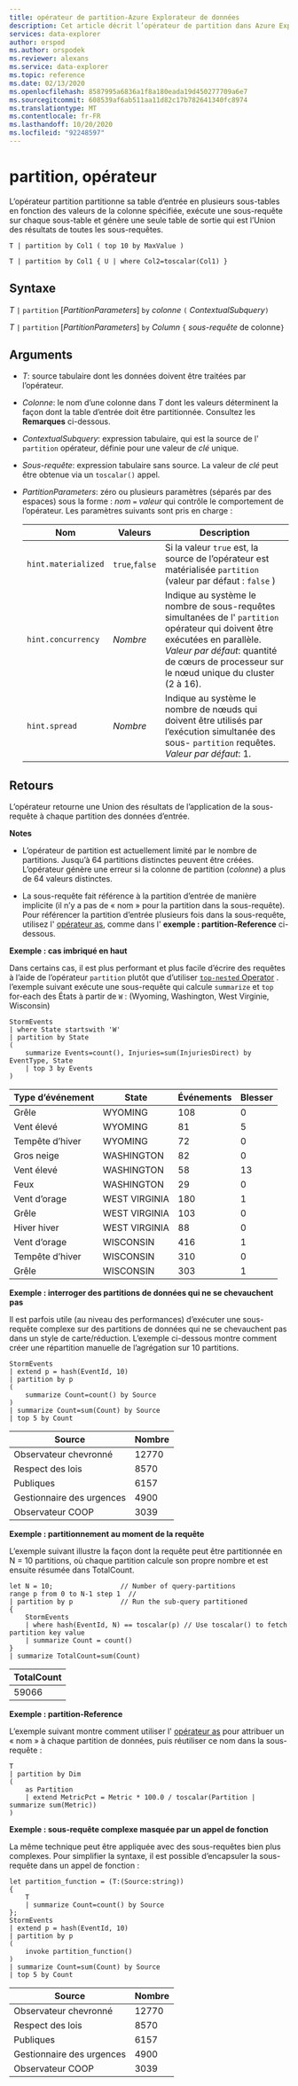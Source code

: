 ```yaml
---
title: opérateur de partition-Azure Explorateur de données
description: Cet article décrit l’opérateur de partition dans Azure Explorateur de données.
services: data-explorer
author: orspod
ms.author: orspodek
ms.reviewer: alexans
ms.service: data-explorer
ms.topic: reference
ms.date: 02/13/2020
ms.openlocfilehash: 8587995a6836a1f8a180eada19d450277709a6e7
ms.sourcegitcommit: 608539af6ab511aa11d82c17b782641340fc8974
ms.translationtype: MT
ms.contentlocale: fr-FR
ms.lasthandoff: 10/20/2020
ms.locfileid: "92248597"
---
```

# <a name="partition-operator"></a>partition, opérateur

L’opérateur partition partitionne sa table d’entrée en plusieurs sous-tables en fonction des valeurs de la colonne spécifiée, exécute une sous-requête sur chaque sous-table et génère une seule table de sortie qui est l’Union des résultats de toutes les sous-requêtes. 

```kusto
T | partition by Col1 ( top 10 by MaxValue )

T | partition by Col1 { U | where Col2=toscalar(Col1) }
```

## <a name="syntax"></a>Syntaxe

*T* `|` `partition` [*PartitionParameters*] `by` *colonne* `(` *ContextualSubquery*`)`

*T* `|` `partition` [*PartitionParameters*] `by` *Column* `{` *sous-requête* de colonne`}`

## <a name="arguments"></a>Arguments

* *T*: source tabulaire dont les données doivent être traitées par l’opérateur.

* *Colonne*: le nom d’une colonne dans *T* dont les valeurs déterminent la façon dont la table d’entrée doit être partitionnée. Consultez les **Remarques** ci-dessous.

* *ContextualSubquery*: expression tabulaire, qui est la source de l' `partition` opérateur, définie pour une valeur de *clé* unique.

* *Sous-requête*: expression tabulaire sans source. La valeur de *clé* peut être obtenue via un `toscalar()` appel.

* *PartitionParameters*: zéro ou plusieurs paramètres (séparés par des espaces) sous la forme : *nom* `=` *valeur* qui contrôle le comportement de l’opérateur. Les paramètres suivants sont pris en charge :

  |Nom               |Valeurs         |Description|
  |-------------------|---------------|-----------|
  |`hint.materialized`|`true`,`false` |Si la valeur `true` est, la source de l’opérateur est matérialisée `partition` (valeur par défaut : `false` )|
  |`hint.concurrency`|*Nombre*|Indique au système le nombre de sous-requêtes simultanées de l' `partition` opérateur qui doivent être exécutées en parallèle. *Valeur par défaut*: quantité de cœurs de processeur sur le nœud unique du cluster (2 à 16).|
  |`hint.spread`|*Nombre*|Indique au système le nombre de nœuds qui doivent être utilisés par l’exécution simultanée des sous- `partition` requêtes. *Valeur par défaut*: 1.|

## <a name="returns"></a>Retours

L’opérateur retourne une Union des résultats de l’application de la sous-requête à chaque partition des données d’entrée.

**Notes**

* L’opérateur de partition est actuellement limité par le nombre de partitions.
  Jusqu’à 64 partitions distinctes peuvent être créées.
  L’opérateur génère une erreur si la colonne de partition (*colonne*) a plus de 64 valeurs distinctes.

* La sous-requête fait référence à la partition d’entrée de manière implicite (il n’y a pas de « nom » pour la partition dans la sous-requête). Pour référencer la partition d’entrée plusieurs fois dans la sous-requête, utilisez l' [opérateur as](asoperator.md), comme dans l' **exemple : partition-Reference** ci-dessous.

**Exemple : cas imbriqué en haut**

Dans certains cas, il est plus performant et plus facile d’écrire des requêtes à l’aide de l’opérateur `partition` plutôt que d’utiliser [ `top-nested` Operator](topnestedoperator.md) . l’exemple suivant exécute une sous-requête qui calcule `summarize` et `top` for-each des États à partir de `W` : (Wyoming, Washington, West Virginie, Wisconsin)

<!-- csl: https://help.kusto.windows.net:443/Samples -->
```kusto
StormEvents
| where State startswith 'W'
| partition by State 
(
    summarize Events=count(), Injuries=sum(InjuriesDirect) by EventType, State
    | top 3 by Events 
) 

```
|Type d’événement|State|Événements|Blesser|
|---|---|---|---|
|Grêle|WYOMING|108|0|
|Vent élevé|WYOMING|81|5|
|Tempête d’hiver|WYOMING|72|0|
|Gros neige|WASHINGTON|82|0|
|Vent élevé|WASHINGTON|58|13|
|Feux|WASHINGTON|29|0|
|Vent d’orage|WEST VIRGINIA|180|1|
|Grêle|WEST VIRGINIA|103|0|
|Hiver hiver|WEST VIRGINIA|88|0|
|Vent d’orage|WISCONSIN|416|1|
|Tempête d’hiver|WISCONSIN|310|0|
|Grêle|WISCONSIN|303|1|

**Exemple : interroger des partitions de données qui ne se chevauchent pas**

Il est parfois utile (au niveau des performances) d’exécuter une sous-requête complexe sur des partitions de données qui ne se chevauchent pas dans un style de carte/réduction. L’exemple ci-dessous montre comment créer une répartition manuelle de l’agrégation sur 10 partitions.

<!-- csl: https://help.kusto.windows.net:443/Samples -->
```kusto
StormEvents
| extend p = hash(EventId, 10)
| partition by p
(
    summarize Count=count() by Source 
)
| summarize Count=sum(Count) by Source
| top 5 by Count
```

|Source|Nombre|
|---|---|
|Observateur chevronné|12770|
|Respect des lois|8570|
|Publiques|6157|
|Gestionnaire des urgences|4900|
|Observateur COOP|3039|

**Exemple : partitionnement au moment de la requête**

L’exemple suivant illustre la façon dont la requête peut être partitionnée en N = 10 partitions, où chaque partition calcule son propre nombre et est ensuite résumée dans TotalCount.

<!-- csl: https://help.kusto.windows.net/Samples -->
```kusto
let N = 10;                 // Number of query-partitions
range p from 0 to N-1 step 1  // 
| partition by p            // Run the sub-query partitioned 
{
    StormEvents 
    | where hash(EventId, N) == toscalar(p) // Use toscalar() to fetch partition key value
    | summarize Count = count()
}
| summarize TotalCount=sum(Count) 
```

|TotalCount|
|---|
|59066|


**Exemple : partition-Reference**

L’exemple suivant montre comment utiliser l' [opérateur as](asoperator.md) pour attribuer un « nom » à chaque partition de données, puis réutiliser ce nom dans la sous-requête :

```kusto
T
| partition by Dim
(
    as Partition
    | extend MetricPct = Metric * 100.0 / toscalar(Partition | summarize sum(Metric))
)
```

**Exemple : sous-requête complexe masquée par un appel de fonction**

La même technique peut être appliquée avec des sous-requêtes bien plus complexes. Pour simplifier la syntaxe, il est possible d’encapsuler la sous-requête dans un appel de fonction :

<!-- csl: https://help.kusto.windows.net:443/Samples -->
```kusto
let partition_function = (T:(Source:string)) 
{
    T
    | summarize Count=count() by Source
};
StormEvents
| extend p = hash(EventId, 10)
| partition by p
(
    invoke partition_function()
)
| summarize Count=sum(Count) by Source
| top 5 by Count
```

|Source|Nombre|
|---|---|
|Observateur chevronné|12770|
|Respect des lois|8570|
|Publiques|6157|
|Gestionnaire des urgences|4900|
|Observateur COOP|3039|